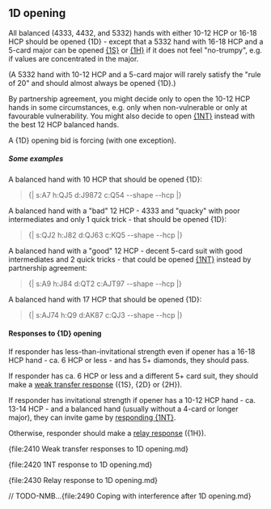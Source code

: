 ## <a name="1D_opening"> 1D opening

All balanced (4333, 4432, and 5332) hands with either 10-12 HCP or 16-18 HCP should be opened {1D} - except that a 5332 hand with 16-18 HCP and a 5-card major can be opened [{1S}](#-1s-opening) or [{1H}](#-1h-opening) if it does not feel "no-trumpy", e.g. if values are concentrated in the major.

(A 5332 hand with 10-12 HCP and a 5-card major will rarely satisfy the "rule of 20" and should almost always be opened {1D}.)

By partnership agreement, you might decide only to open the 10-12 HCP hands in some circumstances, e.g. only when non-vulnerable or only at favourable vulnerability. You might also decide to open [{1NT}](#-1nt-opening) instead with the best 12 HCP balanced hands.

A {1D} opening bid is forcing (with one exception).

##### Some examples

A balanced hand with 10 HCP that should be opened {1D}:

> {| s:A7 h:QJ5 d:J9872 c:Q54 --shape --hcp |}

A balanced hand with a "bad" 12 HCP - 4333 and "quacky" with poor intermediates and only 1 quick trick - that should be opened {1D}:

> {| s:QJ2 h:J82 d:QJ63 c:KQ5 --shape --hcp |}

A balanced hand with a "good" 12 HCP - decent 5-card suit with good intermediates and 2 quick tricks  - that could be opened [{1NT}](#-1nt-opening) instead by partnership agreement:

> {| s:A9 h:J84 d:QT2 c:AJT97 --shape --hcp |}

A balanced hand with 17 HCP that should be opened {1D}:

> {| s:AJ74 h:Q9 d:AK87 c:QJ3 --shape --hcp |}

#### Responses to {1D} opening

If responder has less-than-invitational strength even if opener has a 16-18 HCP hand - ca. 6 HCP or less - and has 5+ diamonds, they should pass.

If responder has ca. 6 HCP or less and a different 5+ card suit, they should make a [weak transfer response](#-weak-transfer-responses-to-1d-opening) ({1S}, {2D} or {2H}).

If responder has invitational strength if opener has a 10-12 HCP hand - ca. 13-14 HCP - and a balanced hand (usually without a 4-card or longer major), they can invite game by [responding {1NT}](#-1nt-response-to-1d-opening).

Otherwise, responder should make a [relay response](#-relay-response-to-1d-opening) ({1H}).

{file:2410 Weak transfer responses to 1D opening.md}

{file:2420 1NT response to 1D opening.md}

{file:2430 Relay response to 1D opening.md}

// TODO-NMB...{file:2490 Coping with interference after 1D opening.md}
